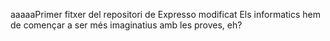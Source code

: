 aaaaaPrimer fitxer del repositori de Expresso modificat
Els informatics hem de començar a ser més imaginatius amb les proves, eh?

